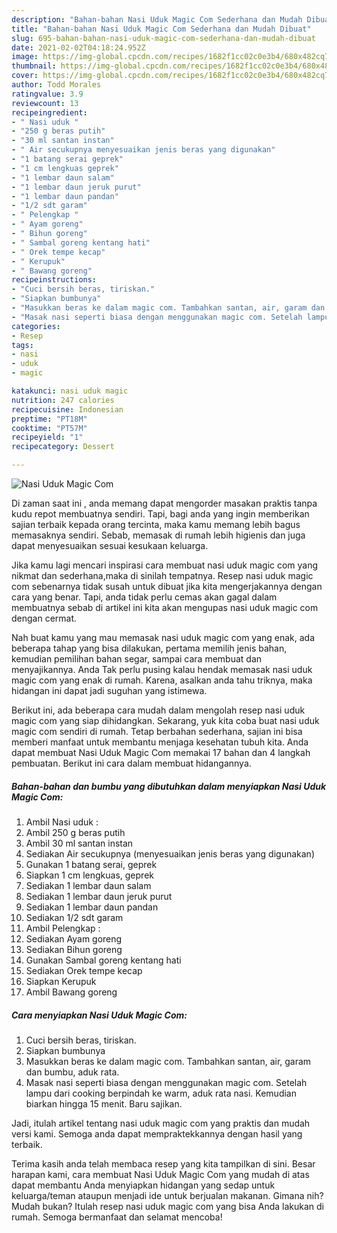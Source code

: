 ```yaml
---
description: "Bahan-bahan Nasi Uduk Magic Com Sederhana dan Mudah Dibuat"
title: "Bahan-bahan Nasi Uduk Magic Com Sederhana dan Mudah Dibuat"
slug: 695-bahan-bahan-nasi-uduk-magic-com-sederhana-dan-mudah-dibuat
date: 2021-02-02T04:18:24.952Z
image: https://img-global.cpcdn.com/recipes/1682f1cc02c0e3b4/680x482cq70/nasi-uduk-magic-com-foto-resep-utama.jpg
thumbnail: https://img-global.cpcdn.com/recipes/1682f1cc02c0e3b4/680x482cq70/nasi-uduk-magic-com-foto-resep-utama.jpg
cover: https://img-global.cpcdn.com/recipes/1682f1cc02c0e3b4/680x482cq70/nasi-uduk-magic-com-foto-resep-utama.jpg
author: Todd Morales
ratingvalue: 3.9
reviewcount: 13
recipeingredient:
- " Nasi uduk "
- "250 g beras putih"
- "30 ml santan instan"
- " Air secukupnya menyesuaikan jenis beras yang digunakan"
- "1 batang serai geprek"
- "1 cm lengkuas geprek"
- "1 lembar daun salam"
- "1 lembar daun jeruk purut"
- "1 lembar daun pandan"
- "1/2 sdt garam"
- " Pelengkap "
- " Ayam goreng"
- " Bihun goreng"
- " Sambal goreng kentang hati"
- " Orek tempe kecap"
- " Kerupuk"
- " Bawang goreng"
recipeinstructions:
- "Cuci bersih beras, tiriskan."
- "Siapkan bumbunya"
- "Masukkan beras ke dalam magic com. Tambahkan santan, air, garam dan bumbu, aduk rata."
- "Masak nasi seperti biasa dengan menggunakan magic com. Setelah lampu dari cooking berpindah ke warm, aduk rata nasi. Kemudian biarkan hingga 15 menit. Baru sajikan."
categories:
- Resep
tags:
- nasi
- uduk
- magic

katakunci: nasi uduk magic 
nutrition: 247 calories
recipecuisine: Indonesian
preptime: "PT18M"
cooktime: "PT57M"
recipeyield: "1"
recipecategory: Dessert

---
```



![Nasi Uduk Magic Com](https://img-global.cpcdn.com/recipes/1682f1cc02c0e3b4/680x482cq70/nasi-uduk-magic-com-foto-resep-utama.jpg)

Di zaman  saat ini , anda memang dapat mengorder masakan praktis tanpa kudu repot membuatnya sendiri. Tapi, bagi anda yang ingin memberikan sajian terbaik kepada orang tercinta, maka kamu memang lebih bagus memasaknya sendiri. Sebab, memasak di rumah lebih higienis dan juga dapat menyesuaikan sesuai kesukaan keluarga.

Jika kamu lagi mencari inspirasi cara membuat nasi uduk magic com yang nikmat dan sederhana,maka di sinilah tempatnya. Resep nasi uduk magic com  sebenarnya tidak susah untuk dibuat jika kita mengerjakannya dengan cara yang benar. Tapi, anda tidak perlu cemas akan gagal dalam membuatnya 
sebab di artikel ini kita akan mengupas nasi uduk magic com dengan cermat.  



Nah buat kamu yang mau memasak nasi uduk magic com yang enak, ada beberapa tahap yang bisa dilakukan, pertama memilih jenis bahan, kemudian pemilihan bahan segar, sampai cara membuat dan menyajikannya. Anda Tak perlu pusing kalau hendak memasak nasi uduk magic com yang enak di rumah. Karena, asalkan anda  tahu triknya, maka hidangan ini dapat jadi suguhan yang istimewa.

Berikut ini, ada beberapa cara mudah dalam mengolah resep nasi uduk magic com yang siap dihidangkan. Sekarang, yuk kita coba buat nasi uduk magic com sendiri di rumah. Tetap berbahan sederhana, sajian ini bisa memberi manfaat untuk membantu menjaga kesehatan tubuh kita. Anda dapat membuat Nasi Uduk Magic Com memakai 17 bahan dan 4 langkah pembuatan. Berikut ini cara dalam membuat hidangannya.

<!--inarticleads1-->

##### Bahan-bahan dan bumbu yang dibutuhkan dalam menyiapkan Nasi Uduk Magic Com:

1. Ambil  Nasi uduk :
1. Ambil 250 g beras putih
1. Ambil 30 ml santan instan
1. Sediakan  Air secukupnya (menyesuaikan jenis beras yang digunakan)
1. Gunakan 1 batang serai, geprek
1. Siapkan 1 cm lengkuas, geprek
1. Sediakan 1 lembar daun salam
1. Sediakan 1 lembar daun jeruk purut
1. Sediakan 1 lembar daun pandan
1. Sediakan 1/2 sdt garam
1. Ambil  Pelengkap :
1. Sediakan  Ayam goreng
1. Sediakan  Bihun goreng
1. Gunakan  Sambal goreng kentang hati
1. Sediakan  Orek tempe kecap
1. Siapkan  Kerupuk
1. Ambil  Bawang goreng




<!--inarticleads2-->

##### Cara menyiapkan Nasi Uduk Magic Com:

1. Cuci bersih beras, tiriskan.
1. Siapkan bumbunya
1. Masukkan beras ke dalam magic com. Tambahkan santan, air, garam dan bumbu, aduk rata.
1. Masak nasi seperti biasa dengan menggunakan magic com. Setelah lampu dari cooking berpindah ke warm, aduk rata nasi. Kemudian biarkan hingga 15 menit. Baru sajikan.




Jadi, itulah artikel tentang  nasi uduk magic com  yang praktis dan mudah versi kami. Semoga anda dapat mempraktekkannya dengan hasil yang terbaik. 

Terima kasih anda telah membaca resep yang kita tampilkan di sini. Besar harapan kami, cara membuat  Nasi Uduk Magic Com yang mudah di atas dapat membantu Anda menyiapkan hidangan yang sedap untuk keluarga/teman ataupun menjadi ide untuk berjualan makanan. Gimana nih? Mudah bukan? Itulah resep nasi uduk magic com yang bisa Anda lakukan di rumah. Semoga bermanfaat dan selamat mencoba!

